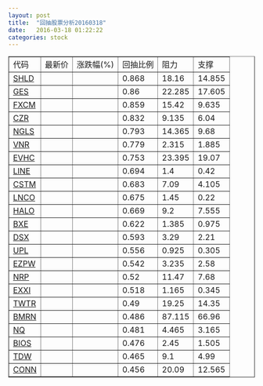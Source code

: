 ```yaml
---
layout: post
title:  "回抽股票分析20160318"
date:   2016-03-18 01:22:22
categories: stock
---
```

<script type="text/javascript">
var stockList = []
stockList.push('gb_shld');
stockList.push('gb_ges');
stockList.push('gb_fxcm');
stockList.push('gb_czr');
stockList.push('gb_ngls');
stockList.push('gb_vnr');
stockList.push('gb_evhc');
stockList.push('gb_line');
stockList.push('gb_cstm');
stockList.push('gb_lnco');
stockList.push('gb_halo');
stockList.push('gb_bxe');
stockList.push('gb_dsx');
stockList.push('gb_upl');
stockList.push('gb_ezpw');
stockList.push('gb_nrp');
stockList.push('gb_exxi');
stockList.push('gb_twtr');
stockList.push('gb_bmrn');
stockList.push('gb_nq');
stockList.push('gb_bios');
stockList.push('gb_tdw');
stockList.push('gb_conn');
</script>
<table border="1">
 <tr>
 <td>代码</td>
 <td>最新价</td>
 <td>涨跌幅(%)</td>
 <td>回抽比例</td>
 <td>阻力</td>
 <td>支撑</td>
</tr>
  <tr id="shld">
  <td><a href="http://stock.finance.sina.com.cn/usstock/quotes/SHLD.html" target="_blank">SHLD</a></td><td></td><td></td><td>0.868</td><td>18.16</td><td>14.855</td></tr>
  <tr id="ges">
  <td><a href="http://stock.finance.sina.com.cn/usstock/quotes/GES.html" target="_blank">GES</a></td><td></td><td></td><td>0.86</td><td>22.285</td><td>17.605</td></tr>
  <tr id="fxcm">
  <td><a href="http://stock.finance.sina.com.cn/usstock/quotes/FXCM.html" target="_blank">FXCM</a></td><td></td><td></td><td>0.859</td><td>15.42</td><td>9.635</td></tr>
  <tr id="czr">
  <td><a href="http://stock.finance.sina.com.cn/usstock/quotes/CZR.html" target="_blank">CZR</a></td><td></td><td></td><td>0.832</td><td>9.135</td><td>6.04</td></tr>
  <tr id="ngls">
  <td><a href="http://stock.finance.sina.com.cn/usstock/quotes/NGLS.html" target="_blank">NGLS</a></td><td></td><td></td><td>0.793</td><td>14.365</td><td>9.68</td></tr>
  <tr id="vnr">
  <td><a href="http://stock.finance.sina.com.cn/usstock/quotes/VNR.html" target="_blank">VNR</a></td><td></td><td></td><td>0.779</td><td>2.315</td><td>1.885</td></tr>
  <tr id="evhc">
  <td><a href="http://stock.finance.sina.com.cn/usstock/quotes/EVHC.html" target="_blank">EVHC</a></td><td></td><td></td><td>0.753</td><td>23.395</td><td>19.07</td></tr>
  <tr id="line">
  <td><a href="http://stock.finance.sina.com.cn/usstock/quotes/LINE.html" target="_blank">LINE</a></td><td></td><td></td><td>0.694</td><td>1.4</td><td>0.42</td></tr>
  <tr id="cstm">
  <td><a href="http://stock.finance.sina.com.cn/usstock/quotes/CSTM.html" target="_blank">CSTM</a></td><td></td><td></td><td>0.683</td><td>7.09</td><td>4.105</td></tr>
  <tr id="lnco">
  <td><a href="http://stock.finance.sina.com.cn/usstock/quotes/LNCO.html" target="_blank">LNCO</a></td><td></td><td></td><td>0.675</td><td>1.45</td><td>0.22</td></tr>
  <tr id="halo">
  <td><a href="http://stock.finance.sina.com.cn/usstock/quotes/HALO.html" target="_blank">HALO</a></td><td></td><td></td><td>0.669</td><td>9.2</td><td>7.555</td></tr>
  <tr id="bxe">
  <td><a href="http://stock.finance.sina.com.cn/usstock/quotes/BXE.html" target="_blank">BXE</a></td><td></td><td></td><td>0.622</td><td>1.385</td><td>0.975</td></tr>
  <tr id="dsx">
  <td><a href="http://stock.finance.sina.com.cn/usstock/quotes/DSX.html" target="_blank">DSX</a></td><td></td><td></td><td>0.593</td><td>3.29</td><td>2.21</td></tr>
  <tr id="upl">
  <td><a href="http://stock.finance.sina.com.cn/usstock/quotes/UPL.html" target="_blank">UPL</a></td><td></td><td></td><td>0.556</td><td>0.925</td><td>0.305</td></tr>
  <tr id="ezpw">
  <td><a href="http://stock.finance.sina.com.cn/usstock/quotes/EZPW.html" target="_blank">EZPW</a></td><td></td><td></td><td>0.542</td><td>3.235</td><td>2.58</td></tr>
  <tr id="nrp">
  <td><a href="http://stock.finance.sina.com.cn/usstock/quotes/NRP.html" target="_blank">NRP</a></td><td></td><td></td><td>0.52</td><td>11.47</td><td>7.68</td></tr>
  <tr id="exxi">
  <td><a href="http://stock.finance.sina.com.cn/usstock/quotes/EXXI.html" target="_blank">EXXI</a></td><td></td><td></td><td>0.518</td><td>1.165</td><td>0.345</td></tr>
  <tr id="twtr">
  <td><a href="http://stock.finance.sina.com.cn/usstock/quotes/TWTR.html" target="_blank">TWTR</a></td><td></td><td></td><td>0.49</td><td>19.25</td><td>14.35</td></tr>
  <tr id="bmrn">
  <td><a href="http://stock.finance.sina.com.cn/usstock/quotes/BMRN.html" target="_blank">BMRN</a></td><td></td><td></td><td>0.486</td><td>87.115</td><td>66.96</td></tr>
  <tr id="nq">
  <td><a href="http://stock.finance.sina.com.cn/usstock/quotes/NQ.html" target="_blank">NQ</a></td><td></td><td></td><td>0.481</td><td>4.465</td><td>3.165</td></tr>
  <tr id="bios">
  <td><a href="http://stock.finance.sina.com.cn/usstock/quotes/BIOS.html" target="_blank">BIOS</a></td><td></td><td></td><td>0.476</td><td>2.45</td><td>1.505</td></tr>
  <tr id="tdw">
  <td><a href="http://stock.finance.sina.com.cn/usstock/quotes/TDW.html" target="_blank">TDW</a></td><td></td><td></td><td>0.465</td><td>9.1</td><td>4.99</td></tr>
  <tr id="conn">
  <td><a href="http://stock.finance.sina.com.cn/usstock/quotes/CONN.html" target="_blank">CONN</a></td><td></td><td></td><td>0.456</td><td>20.09</td><td>12.565</td></tr>
</table>

